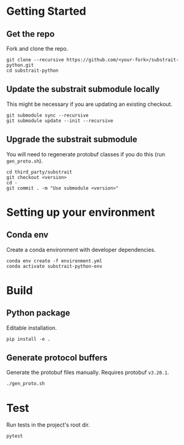 # Getting Started
## Get the repo
Fork and clone the repo.
```
git clone --recursive https://github.com/<your-fork>/substrait-python.git
cd substrait-python
```
## Update the substrait submodule locally
This might be necessary if you are updating an existing checkout.
```
git submodule sync --recursive
git submodule update --init --recursive
```
## Upgrade the substrait submodule
You will need to regenerate protobuf classes if you do this (run `gen_proto.sh`).
```
cd third_party/substrait
git checkout <version>
cd -
git commit . -m "Use submodule <version>"
```


# Setting up your environment
## Conda env
Create a conda environment with developer dependencies.
```
conda env create -f environment.yml
conda activate substrait-python-env
```

# Build
## Python package
Editable installation.
```
pip install -e .
```

## Generate protocol buffers
Generate the protobuf files manually. Requires protobuf `v3.20.1`.
```
./gen_proto.sh
```

# Test
Run tests in the project's root dir.
```
pytest
```
